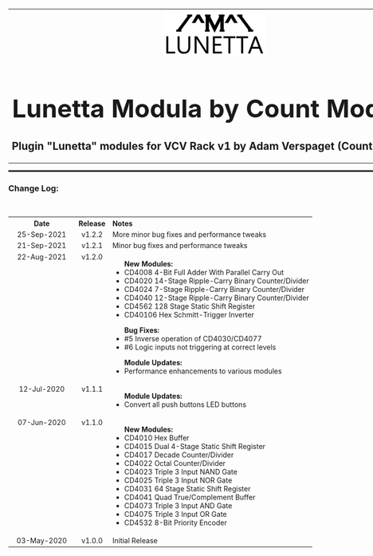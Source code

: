 <table style="width:1000px; border: 0px solid black;">
<tr style="border: 0px solid black;">
<td style="border: 0px solid black;">
<center>
<img src="./img/CountModulaLunettaLogo.png" alt="Count Modula">
<h1 style="border-bottom: 0px;font-size:50px;">Lunetta Modula by Count Modula</h1>
<h2 style="border-bottom: 0px;">Plugin "Lunetta" modules for VCV Rack v1 by Adam Verspaget (Count Modula)</h2>
</center>
</td>
</tr>
</table>
<hr style="width:1000px; border: 1px solid black;"/>
<h3>Change Log:</h3>
&nbsp;
<table style="width:1000px;">
<tr valign="top">
<th align="center" style="width:120px;" width="120">Date</th>
<th align="center">Release</th>
<th align="left">Notes</th>
</tr>

<tr valign="top">
<td align="center">25-Sep-2021</td>
<td align="center">v1.2.2</td>
<td>
More minor bug fixes and performance tweaks
</td>
</tr>

<tr valign="top">
<td align="center">21-Sep-2021</td>
<td align="center">v1.2.1</td>
<td>
Minor bug fixes and performance tweaks
</td>
</tr>

<tr valign="top">
<td align="center">22-Aug-2021</td>
<td align="center">v1.2.0</td>
<td>
<ul>
<b>New Modules:</b>
<li>CD4008 4-Bit Full Adder With Parallel Carry Out</li>
<li>CD4020 14-Stage Ripple-Carry Binary Counter/Divider</li>
<li>CD4024 7-Stage Ripple-Carry Binary Counter/Divider</li>
<li>CD4040 12-Stage Ripple-Carry Binary Counter/Divider</li>
<li>CD4562 128 Stage Static Shift Register</li>
<li>CD40106 Hex Schmitt-Trigger Inverter</li>
</ul>

<ul>
<b>Bug Fixes:</b>
<li>#5 Inverse operation of CD4030/CD4077</li>
<li>#6 Logic inputs not triggering at correct levels</li>
</ul>

<ul>
<b>Module Updates:</b>
<li>Performance enhancements to various modules</li>
</ul>
</td>
</tr>

<tr valign="top">
<td align="center">12-Jul-2020</td>
<td align="center">v1.1.1</td>
<td>
<ul>
<b>Module Updates:</b>
<li>Convert all push buttons LED buttons</li>
</ul>
</td>
</tr>

<tr valign="top">
<td align="center">07-Jun-2020</td>
<td align="center">v1.1.0</td>
<td>
<ul>
<b>New Modules:</b>
<li>CD4010 Hex Buffer</li>
<li>CD4015 Dual 4-Stage Static Shift Register</li>
<li>CD4017 Decade Counter/Divider</li>
<li>CD4022 Octal Counter/Divider</li>
<li>CD4023 Triple 3 Input NAND Gate</li>
<li>CD4025 Triple 3 Input NOR Gate</li>
<li>CD4031 64 Stage Static Shift Register</li>
<li>CD4041 Quad True/Complement Buffer</li>
<li>CD4073 Triple 3 Input AND Gate</li>
<li>CD4075 Triple 3 Input OR Gate</li>
<li>CD4532 8-Bit Priority Encoder</li>
</ul>
</td>
</tr>

<tr valign="top">
<td align="center">03-May-2020</td>
<td align="center">v1.0.0</td>
<td>Initial Release</td>
</tr>
</table>



